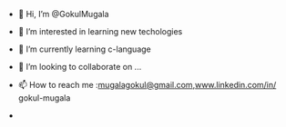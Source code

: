 - 👋 Hi, I’m @GokulMugala
- 👀 I’m interested in learning new techologies
- 🌱 I’m currently learning c-language
- 💞️ I’m looking to collaborate on ...
- 📫 How to reach me :mugalagokul@gmail.com,www.linkedin.com/in/
gokul-mugala


-                     





<!---
GokulMugala/GokulMugala is a ✨ special ✨ repository because its `README.md` (this file) appears on your GitHub profile.
You can click the Preview link to take a look at your changes.
--->
